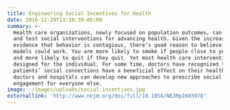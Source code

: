 ```yaml
---
title: Engineering Social Incentives for Health
date: 2016-12-29T13:10:39-05:00
summary: >-
  Health care organizations, newly focused on population outcomes, can develop
  and test social interventions for advancing health. Given the increasing
  evidence that behavior is contagious, there’s good reason to believe that such
  models could work. You are more likely to smoke if people close to you smoke —
  and more likely to quit if they quit. Yet most health care interventions are
  designed for the individual. For some time, doctors have recognized that some
  patients’ social connections have a beneficial effect on their health. Now,
  doctors and hospitals can develop new approaches to prescribe social
  engagement for everyone else.
image:  /images/uploads/social.incentives.jpg
externallink: 'http://www.nejm.org/doi/full/10.1056/NEJMp1603978'
---
```


